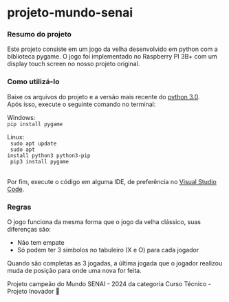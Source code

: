 # projeto-mundo-senai

### Resumo do projeto

Este projeto consiste em um jogo da velha desenvolvido em python com a biblioteca pygame.
O jogo foi implementado no Raspberry PI 3B+ com um display touch screen no nosso projeto original.

### Como utilizá-lo

Baixe os arquivos do projeto e a versão mais recente do [python 3.0](https://www.python.org/downloads/).<br>
Após isso, execute o seguinte comando no terminal:

Windows: <br>
<code>pip install pygame</code>

Linux: <br>
<code> sudo apt update </code><br>
<code> sudo apt install python3 python3-pip </code><br>
<code> pip3 install pygame </code><br>

Por fim, execute o código em alguma IDE, de preferência no [Visual Studio Code](https://code.visualstudio.com/).

### Regras
O jogo funciona da mesma forma que o jogo da velha clássico, suas diferenças são:
- Não tem empate
- Só podem ter 3 símbolos no tabuleiro (X e O) para cada jogador <br>

Quando são completas as 3 jogadas, a última jogada que o jogador realizou muda de posição para onde uma nova for feita.

Projeto campeão do Mundo SENAI - 2024 da categoria Curso Técnico - Projeto Inovador 🥇

